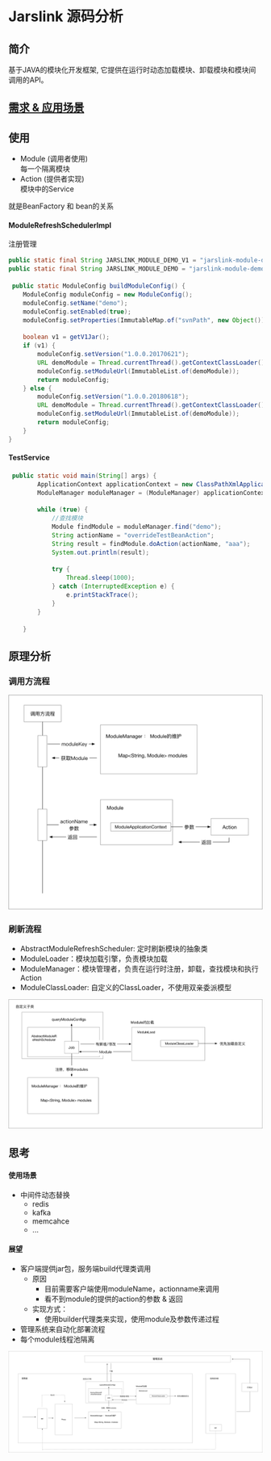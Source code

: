 # Jarslink 源码分析 

## 简介
基于JAVA的模块化开发框架, 它提供在运行时动态加载模块、卸载模块和模块间调用的API。

## [需求 & 应用场景](https://github.com/alibaba/jarslink/wiki/index-cn)

## 使用

- Module (调用者使用)  
    每一个隔离模块
- Action (提供者实现)  
    模块中的Service

就是BeanFactory 和 bean的关系

#### ModuleRefreshSchedulerImpl
注册管理
``` java
public static final String JARSLINK_MODULE_DEMO_V1 = "jarslink-module-demo.jar";
public static final String JARSLINK_MODULE_DEMO = "jarslink-module-demo-1.0.0.jar";

 public static ModuleConfig buildModuleConfig() {
    ModuleConfig moduleConfig = new ModuleConfig();
    moduleConfig.setName("demo");
    moduleConfig.setEnabled(true);
    moduleConfig.setProperties(ImmutableMap.of("svnPath", new Object()));

    boolean v1 = getV1Jar();
    if (v1) {
        moduleConfig.setVersion("1.0.0.20170621");
        URL demoModule = Thread.currentThread().getContextClassLoader().getResource(JARSLINK_MODULE_DEMO_V1);
        moduleConfig.setModuleUrl(ImmutableList.of(demoModule));
        return moduleConfig;
    } else {
        moduleConfig.setVersion("1.0.0.20180618");
        URL demoModule = Thread.currentThread().getContextClassLoader().getResource(JARSLINK_MODULE_DEMO);
        moduleConfig.setModuleUrl(ImmutableList.of(demoModule));
        return moduleConfig;
    }
}
```

#### TestService
``` java
 public static void main(String[] args) {
        ApplicationContext applicationContext = new ClassPathXmlApplicationContext("config.xml");
        ModuleManager moduleManager = (ModuleManager) applicationContext.getBean("moduleManager");

        while (true) {
            //查找模块
            Module findModule = moduleManager.find("demo");
            String actionName = "overrideTestBeanAction";
            String result = findModule.doAction(actionName, "aaa");
            System.out.println(result);

            try {
                Thread.sleep(1000);
            } catch (InterruptedException e) {
                e.printStackTrace();
            }
        }

    }
```



## 原理分析

### 调用方流程
![](jarlinks-调用.png)


### 刷新流程

- AbstractModuleRefreshScheduler: 定时刷新模块的抽象类 
- ModuleLoader：模块加载引擎，负责模块加载
- ModuleManager：模块管理者，负责在运行时注册，卸载，查找模块和执行Action
- ModuleClassLoader: 自定义的ClassLoader，不使用双亲委派模型

![](jarlinks-刷新流程.png)


## 思考

#### 使用场景
- 中间件动态替换
    - redis
    - kafka
    - memcahce
    - ...

#### 展望

- 客户端提供jar包，服务端build代理类调用
    - 原因
        - 目前需要客户端使用moduleName，actionname来调用
        - 看不到module的提供的action的参数 & 返回  
    - 实现方式：
        - 使用builder代理类来实现，使用module及参数传递过程
- 管理系统来自动化部署流程
- 每个module线程池隔离



![](jarslink-展望总的架构.png)

